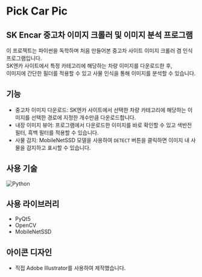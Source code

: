 # Pick Car Pic 
## SK Encar 중고차 이미지 크롤러 및 이미지 분석 프로그램
이 프로젝트는 파이썬을 독학하며 처음 만들어본 중고차 사이트 이미지 크롤러 겸 인식 프로그램입니다.  
SK엔카 사이트에서 특정 카테고리에 해당하는 차량 이미지를 다운로드한 후,  
이미지에 간단한 필더를 적용할 수 있고 사물 인식을 통해 이미지를 분석할 수 있습니다.  

## 기능
- 중고차 이미지 다운로드: SK엔카 사이트에서 선택한 차량 카테고리에 해당하는 이미지를 선택한 경로에 지정한 개수만큼 다운로드합니다.
- 내장 이미지 뷰어: 프로그램에서 다운로드한 이미지를 바로 확인할 수 있고 색반전 필터, 흑백 필터를 적용할 수 있습니다.
- 사물 감지: MobileNetSSD 모델을 사용하여 `DETECT` 버튼을 클릭하면 이미지 내 사물을 감지하고 표시할 수 있습니다.

## 사용 기술
![Python](https://img.shields.io/badge/Python-3776AB?style=for-the-badge&logo=Python&logoColor=white)

## 사용 라이브러리
- PyQt5
- OpenCV
- MobileNetSSD

## 아이콘 디자인
- 직접 Adobe Illustrator를 사용하여 제작했습니다.
